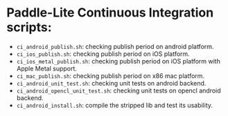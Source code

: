 # Paddle-Lite Continuous Integration scripts:
- `ci_android_publish.sh`: checking publish period on android platform.
- `ci_ios_publish.sh`: checking publish period on iOS platform.
- `ci_ios_metal_publish.sh`: checking publish period on iOS platform with Apple Metal support.
- `ci_mac_publish.sh`: checking publish period on x86 mac platform.
- `ci_android_unit_test.sh`: checking unit tests on android backend.
- `ci_android_opencl_unit_test.sh`: checking unit tests on opencl android backend.
- `ci_android_install.sh`: compile the stripped lib and test its usability.
